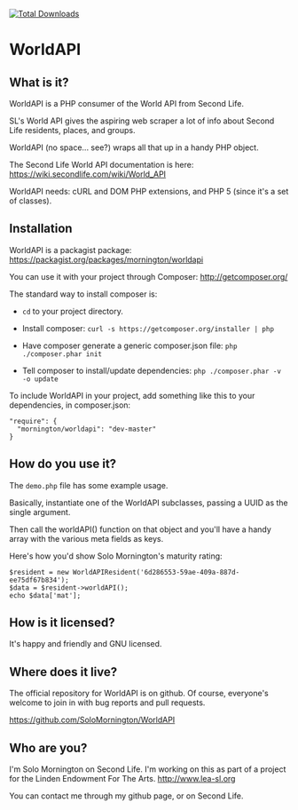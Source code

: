 [![Total Downloads](https://poser.pugx.org/mornington/worldapi/d/total.png)](https://packagist.org/packages/mornington/worldapi)

WorldAPI
========

What is it?
-----------

WorldAPI is a PHP consumer of the World API from Second Life.

SL's World API gives the aspiring web scraper a lot of info about Second Life residents, places, and groups.

WorldAPI (no space... see?) wraps all that up in a handy PHP object.

The Second Life World API documentation is here: https://wiki.secondlife.com/wiki/World_API

WorldAPI needs: cURL and DOM PHP extensions, and PHP 5 (since it's a set of classes).

Installation
------------

WorldAPI is a packagist package: https://packagist.org/packages/mornington/worldapi

You can use it with your project through Composer: http://getcomposer.org/

The standard way to install composer is:

- `cd` to your project directory.

- Install composer: `curl -s https://getcomposer.org/installer | php`

- Have composer generate a generic composer.json file: `php ./composer.phar init`

- Tell composer to install/update dependencies: `php ./composer.phar -v -o update`

To include WorldAPI in your project, add something like this to your dependencies, in composer.json:

    "require": {
      "mornington/worldapi": "dev-master"
    }


How do you use it?
------------------

The `demo.php` file has some example usage.

Basically, instantiate one of the WorldAPI subclasses, passing a UUID as the single argument.

Then call the worldAPI() function on that object and you'll have a handy array with the various meta fields as keys.

Here's how you'd show Solo Mornington's maturity rating:

    $resident = new WorldAPIResident('6d286553-59ae-409a-887d-ee75df67b834');
    $data = $resident->worldAPI();
    echo $data['mat'];

How is it licensed?
-------------------

It's happy and friendly and GNU licensed.

Where does it live?
-------------------

The official repository for WorldAPI is on github. Of course, everyone's welcome to join in with bug reports and pull requests. 

https://github.com/SoloMornington/WorldAPI

Who are you?
------------

I'm Solo Mornington on Second Life. I'm working on this as part of a project for the Linden Endowment For The Arts. http://www.lea-sl.org

You can contact me through my github page, or on Second Life.

